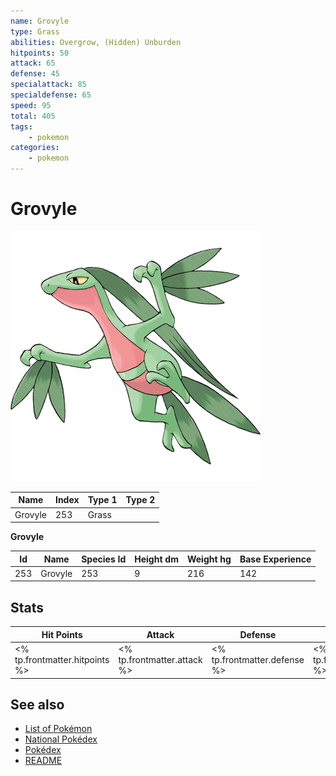 ```yaml
---
name: Grovyle
type: Grass
abilities: Overgrow, (Hidden) Unburden
hitpoints: 50
attack: 65
defense: 45
specialattack: 85
specialdefense: 65
speed: 95
total: 405
tags:
    - pokemon
categories:
    - pokemon
---
```


# Grovyle


![Grovyle](images/253.png)

| **Name** | **Index** | **Type 1** | **Type 2** |
|----|----|----|----|
| Grovyle | 253 | Grass  |  |

**Grovyle** 




| **Id** | **Name** | **Species Id** | **Height dm** | **Weight hg** | **Base Experience** |
|--------|----------|----------------|------------|------------|---------------------|
| 253 | Grovyle | 253 | 9 | 216 | 142 |



## Stats

| **Hit Points** | **Attack** | **Defense** | **Special Attack** | **Special Defense** | **Speed** | **Total** |
|----------------|------------|-------------|--------------------|---------------------|-----------|-----------|
| <% tp.frontmatter.hitpoints %> | <% tp.frontmatter.attack %> | <% tp.frontmatter.defense %> | <% tp.frontmatter.specialattack %> | <% tp.frontmatter.specialdefense %> | <% tp.frontmatter.speed %> | <% tp.frontmatter.total %> |

## See also

- [List of Pokémon](../pokemon.md)
- [National Pokédex](../national_pokedex.md)
- [Pokédex](../pokedex.md)
- [README](../README.md)
